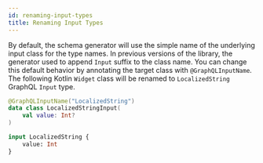 ```yaml
---
id: renaming-input-types
title: Renaming Input Types
---
```

By default, the schema generator will use the simple name of the underlying input class for the type names. In previous versions of the library, the generator used to append `Input` suffix to the class name.
You can change this default behavior by annotating the target class with `@GraphQLInputName`. The following Kotlin `Widget` class
will be renamed to `LocalizedString` GraphQL `Input` type.

```kotlin
@GraphQLInputName("LocalizedString")
data class LocalizedStringInput(
    val value: Int?
)
```

```graphql
input LocalizedString {
    value: Int
}
```
